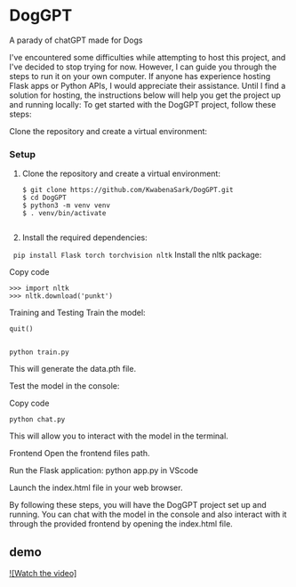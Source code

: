 # DogGPT
 A parady of chatGPT made for Dogs
 
I've encountered some difficulties while attempting to host this project, and I've decided to stop trying for now. However, I can guide you through the steps to run it on your own computer. If anyone has experience hosting Flask apps or Python APIs, I would appreciate their assistance. Until I find a solution for hosting, the instructions below will help you get the project up and running locally:
To get started with the DogGPT project, follow these steps:

Clone the repository and create a virtual environment:



### Setup

1. Clone the repository and create a virtual environment:

   ```
   $ git clone https://github.com/KwabenaSark/DogGPT.git
   $ cd DogGPT
   $ python3 -m venv venv
   $ . venv/bin/activate


2. Install the required dependencies:

   
  ```  pip install Flask torch torchvision nltk ```
Install the nltk package:


Copy code

 ``` $ (venv) python
>>> import nltk
>>> nltk.download('punkt') 
```


Training and Testing
Train the model:
```
quit()


python train.py
```
This will generate the data.pth file.

Test the model in the console:


Copy code
```
python chat.py 
```
This will allow you to interact with the model in the terminal.

Frontend
Open the frontend files path.

Run the Flask application:
python app.py in VScode

Launch the index.html file in your web browser.

By following these steps, you will have the DogGPT project set up and running. You can chat with the model in the console and also interact with it through the provided frontend by opening the index.html file.



## demo


[![Watch the video]](https://youtu.be/DRoxS7HdT-k)





